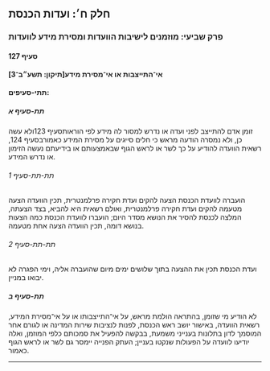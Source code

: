 ## חלק ח׳: ועדות הכנסת

### פרק שביעי: מוזמנים לישיבות הוועדות ומסירת מידע לוועדות

#### סעיף 127

**אי־התייצבות או אי־מסירת מידע[תיקון: תשע״ב־3]**



#### תתי-סעיפים:

##### תת-סעיף א

זומן אדם להתייצב לפני ועדה או נדרש למסור לה מידע לפי הוראותסעיף 123ולא עשה כן, ולא נמסרה הודעה מראש כי חלים סייגים על מסירת המידע כאמורבסעיף 124, רשאית הוועדה להודיע על כך לשר או לראש הגוף שבאמצעותם או בידיעתם נעשה הזימון או נדרש המידע.

###### תת-תת-סעיף 1

הועברה לוועדת הכנסת הצעה להקים ועדת חקירה פרלמנטרית, תכין הוועדה הצעה 
מטעמה להקים ועדת חקירה פרלמנטרית, ואולם רשאית היא להביא, בצד הצעתה, 
המלצה לכנסת להסיר את הנושא מסדר היום; הועברו לוועדת הכנסת כמה הצעות 
בנושא דומה, תכין הוועדה הצעה אחת מטעמה.

###### תת-תת-סעיף 2

ועדת הכנסת תכין את ההצעה בתוך שלושים ימים מיום שהועברה אליה, וימי הפגרה לא יבואו במניין.

##### תת-סעיף ב

לא הודיע 
מי שזומן, בהתראה הולמת מראש, על אי־התייצבותו או על אי־מסירת המידע, רשאית
 הוועדה, באישור יושב ראש הכנסת, לפנות לנציבות שירות המדינה או לגורם אחר 
המוסמך לדון בתלונות בענייני משמעת, בבקשה להפעיל את סמכותם כלפי המוזמן, 
ואלה יודיעו לוועדה על הפעולות שנקטו בעניין; העתק הפנייה יימסר גם לשר או 
לראש הגוף כאמור.

----

